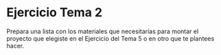 # Ejercicio Tema 2

Prepara una lista con los materiales que necesitarías para montar el proyecto que elegiste en el Ejercicio del Tema 5 o en otro que te plantees hacer.
